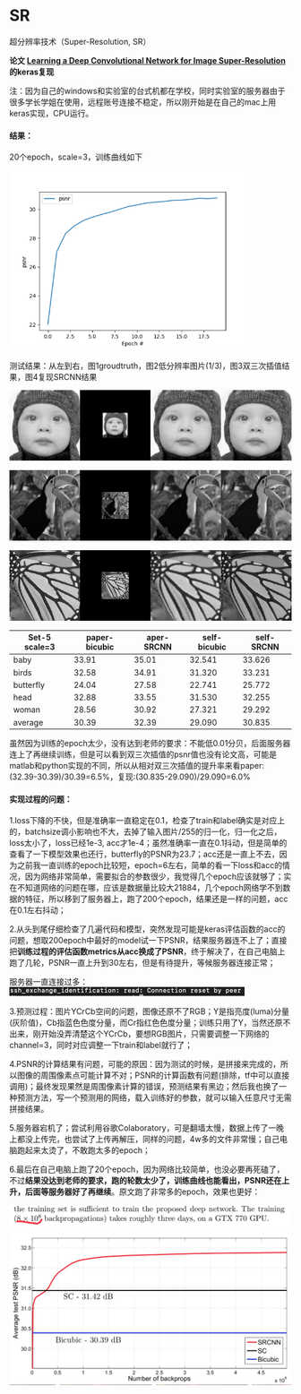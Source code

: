 # SR
超分辨率技术（Super-Resolution, SR）

**论文 [Learning a Deep Convolutional Network for Image Super-Resolution](https://arxiv.org/abs/1501.00092)的keras复现**

注：因为自己的windows和实验室的台式机都在学校，同时实验室的服务器由于很多学长学姐在使用，远程账号连接不稳定，所以刚开始是在自己的mac上用keras实现，CPU运行。

#### 结果：                

20个epoch，scale=3，训练曲线如下

<img src="./image/plot.png" alt="plot" style="zoom:67%;" />

测试结果：从左到右，图1groudtruth，图2低分辨率图片(1/3)，图3双三次插值结果，图4复现SRCNN结果

![res](./image/res.bmp)

![res2](./image/res2.png)

![res3](./image/res3.png)



| Set-5 scale=3 | paper-bicubic | aper-SRCNN | self-bicubic | self-SRCNN |
| ------------- | ------------- | ---------- | ------------ | ---------- |
| baby          | 33.91         | 35.01      | 32.541       | 33.626     |
| birds         | 32.58         | 34.91      | 31.320       | 33.231     |
| butterfly     | 24.04         | 27.58      | 22.741       | 25.772     |
| head          | 32.88         | 33.55      | 31.530       | 32.255     |
| woman         | 28.56         | 30.92      | 27.321       | 29.292     |
| average       | 30.39         | 32.39      | 29.090       | 30.835     |

虽然因为训练的epoch太少，没有达到老师的要求：不能低0.01分贝，后面服务器连上了再继续训练，但是可以看到双三次插值的psnr值也没有论文高，可能是matlab和python实现的不同，所以从相对双三次插值的提升率来看paper:(32.39-30.39)/30.39=6.5%，复现:(30.835-29.090)/29.090=6.0%

#### 实现过程的问题：

1.loss下降的不快，但是准确率一直稳定在0.1，检查了train和label确实是对应上的，batchsize调小影响也不大，去掉了输入图片/255的归一化，归一化之后，loss太小了，loss已经1e-3, acc才1e-4；虽然准确率一直在0.1抖动，但是简单的查看了一下模型效果也还行，butterfly的PSNR为23.7；acc还是一直上不去，因为之前我一直训练的epoch比较短，epoch=6左右，简单的看一下loss和acc的情况，因为网络非常简单，需要拟合的参数很少，我觉得几个epoch应该就够了；实在不知道网络的问题在哪，应该是数据量比较大21884，几个epoch网络学不到数据的特征，所以移到了服务器上，跑了200个epoch，结果还是一样的问题，acc在0.1左右抖动；

2.从头到尾仔细检查了几遍代码和模型，突然发现可能是keras评估函数的acc的问题，想取200epoch中最好的model试一下PSNR，结果服务器连不上了；直接把**训练过程的评估函数metrics从acc换成了PSNR**，终于解决了，在自己电脑上跑了几轮，PSNR一直上升到30左右，但是有待提升，等候服务器连接正常；

服务器一直连接过多：<img src="./image/img2.jpg" alt="img2" style="zoom:50%;" />

3.预测过程：图片YCrCb空间的问题，图像还原不了RGB；Y是指亮度(luma)分量(灰阶值)，Cb指蓝色色度分量，而Cr指红色色度分量；训练只用了Y，当然还原不出来，刚开始没弄清楚这个YCrCb，要想RGB图片，只需要调整一下网络的channel=3，同时对应调整一下train和label就行了；

4.PSNR的计算结果有问题，可能的原因：因为测试的时候，是拼接来完成的，所以图像的周围像素点可能计算不对；PSNR的计算函数有问题(排除，tf中可以直接调用)；最终发现果然是周围像素计算的错误，预测结果有黑边；然后我也换了一种预测方法，写一个预测用的网络，载入训练好的参数，就可以输入任意尺寸无需拼接结果。

5.服务器宕机了；尝试利用谷歌Colaboratory，可是翻墙太慢，数据上传了一晚上都没上传完，也尝试了上传再解压，同样的问题，4w多的文件非常慢；自己电脑跑起来太烫了，不敢跑太多的epoch；

6.最后在自己电脑上跑了20个epoch，因为网络比较简单，也没必要再死磕了，不过**结果没达到老师的要求，跑的轮数太少了，训练曲线也能看出，PSNR还在上升，后面等服务器好了再继续**。原文跑了非常多的epoch，效果也更好：

<img src="./image/img3.jpg" alt="img3" style="zoom:67%;" />

<img src="./image/img1.jpg" alt="img1" style="zoom:50%;" />
